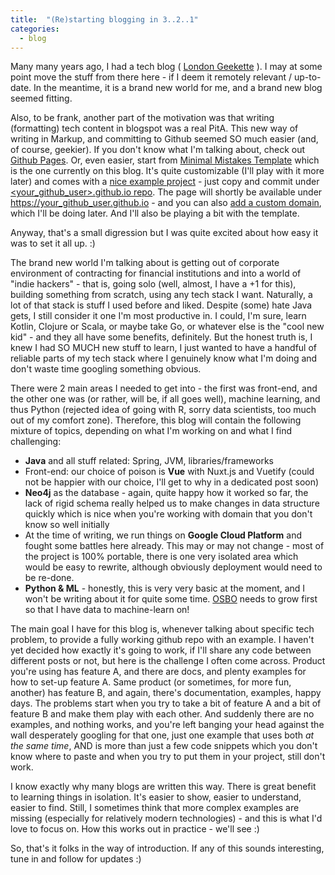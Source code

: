 ```yaml
---
title:  "(Re)starting blogging in 3..2..1"
categories:
  - blog
---
```


Many many years ago, I had a tech blog ( [London Geekette](https://london-geekette.blogspot.com) ). I may at some point move the stuff from there here - if I deem it remotely relevant / up-to-date. In the meantime, it is a brand new world for me, and a brand new blog seemed fitting.

Also, to be frank, another part of the motivation was that writing (formatting) tech content in blogspot was a real PitA. This new way of writing in Markup, and committing to Github seemed SO much easier (and, of course, geekier). If you don't know what I'm talking about, check out [Github Pages](https://help.github.com/en/articles/using-jekyll-as-a-static-site-generator-with-github-pages).  Or, even easier, start from [Minimal Mistakes Template](https://mmistakes.github.io/minimal-mistakes/) which is the one currently on this blog. It's quite customizable (I'll play with it more later) and comes with a [nice example project](https://github.com/mmistakes/mm-github-pages-starter) - just copy and commit under [<your_github_user>.github.io repo](https://github.com/your_github_user/your_github_user.github.io). The page will shortly be available under https://your_github_user.github.io - and you can also [add a custom domain](https://help.github.com/en/articles/using-a-custom-domain-with-github-pages), which I'll be doing later. And I'll also be playing a bit with the template.

Anyway, that's a small digression but I was quite excited about how easy it was to set it all up. :)


The brand new world I'm talking about is getting out of corporate environment of contracting for financial institutions and into a world of "indie hackers" - that is, going solo (well, almost, I have a +1 for this), building something from scratch, using any tech stack I want. Naturally, a lot of that stack is stuff I used before and liked. Despite (some) hate Java gets, I still consider it one I'm most productive in. I could, I'm sure, learn Kotlin, Clojure or Scala, or maybe take Go, or whatever else is the "cool new kid" - and they all have some benefits, definitely. But the honest truth is, I knew I had SO MUCH new stuff to learn, I just wanted to have a handful of reliable parts of my tech stack where I genuinely know what I'm doing and don't waste time googling something obvious.

There were 2 main areas I needed to get into - the first was front-end, and the other one was (or rather, will be, if all goes well), machine learning, and thus Python (rejected idea of going with R, sorry data scientists, too much out of my comfort zone). Therefore, this blog will contain the following mixture of topics, depending on what I'm working on and what I find challenging:

- **Java** and all stuff related: Spring, JVM, libraries/frameworks
- Front-end: our choice of poison is **Vue** with Nuxt.js and Vuetify (could not be happier with our choice, I'll get to why in a dedicated post soon)
- **Neo4j** as the database - again, quite happy how it worked so far, the lack of rigid schema really helped us to make changes in data structure quickly which is nice when you're working with domain that you don't know so well initially
- At the time of writing, we run things on **Google Cloud Platform** and fought some battles here already. This may or may not change - most of the project is 100% portable, there is one very isolated area which would be easy to rewrite, although obviously deployment would need to be re-done.  
- **Python & ML** - honestly, this is very very basic at the moment, and I won't be writing about it for quite some time. [OSBO](https://www.onestopbeauty.online) needs to grow first so that I have data to machine-learn on!

The main goal I have for this blog is, whenever talking about specific tech problem, to provide a fully working github repo with an example. I haven't yet decided how exactly it's going to work, if I'll share any code between different posts or not, but here is the challenge I often come across. Product you're using has feature A, and there are docs, and plenty examples for how to set-up feature A. Same product (or sometimes, for more fun, another) has feature B, and again, there's documentation, examples, happy days. The problems start when you try to take a bit of feature A and a bit of feature B and make them play with each other. And suddenly there are no examples, and nothing works, and you're left banging your head against the wall desperately googling for that one, just one example that uses both *at the same time*, AND is more than just a few code snippets which you don't know where to paste and when you try to put them in your project, still don't work.

I know exactly why many blogs are written this way. There is great benefit to learning things in isolation. It's easier to show, easier to understand, easier to find. Still, I sometimes think that more complex examples are missing (especially for relatively modern technologies) - and this is what I'd love to focus on. How this works out in practice - we'll see :)   

So, that's it folks in the way of introduction. If any of this sounds interesting, tune in and follow for updates :)